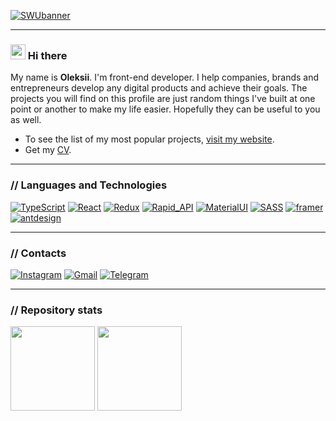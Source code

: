 [![SWUbanner](https://i.ibb.co/QNSRsQg/Frame-11.png)](https://github.com/websharkdev)
___

### <img width="24px" src="https://media.giphy.com/media/ttFzFD9WgfGcVjbk42/giphy.gif"/> Hi there

My name is **Oleksii**. I'm front-end developer. I help companies, brands and entrepreneurs develop any digital products and achieve their goals. The projects you will find on this profile are just random things I've built at one point or another to make my life easier. Hopefully they can be useful to you as well.

- To see the list of my most popular projects, [visit my website](https://webshark-react-portfolio.vercel.app/).
- Get my [CV](https://www.notion.so/CV-d9f17ad32676467f895a71b48974b6ae).

___

### // Languages and Technologies

[![TypeScript](https://img.shields.io/badge/TypeScript-212121?style=for-the-badge&logo=typescript)](https://github.com/websharkdev) [![React](https://img.shields.io/badge/React-212121?style=for-the-badge&logo=react)](https://github.com/websharkdev) [![Redux](https://img.shields.io/badge/Redux-212121?style=for-the-badge&logo=redux)](https://github.com/websharkdev) [![Rapid_API](https://img.shields.io/badge/Rapid_Api-212121?style=for-the-badge&logo=rapid_api)](https://github.com/websharkdev) [![MaterialUI](https://img.shields.io/badge/MaterialUI-212121?style=for-the-badge&logo=mui)](https://github.com/websharkdev) [![SASS](https://img.shields.io/badge/Sass-212121?style=for-the-badge&logo=sass)](https://github.com/websharkdev) [![framer](https://img.shields.io/badge/framer-212121?style=for-the-badge&logo=framer)](https://github.com/websharkdev) [![antdesign](https://img.shields.io/badge/antdesign-212121?style=for-the-badge&logo=antdesign)](https://github.com/websharkdev)
___

### // Contacts

[![Instagram](https://img.shields.io/badge/instagram-262626?style=for-the-badge&logo=instagram)](https://www.instagram.com/webshark.dev/) [![Gmail](https://img.shields.io/badge/gmail-262626?style=for-the-badge&logo=gmail)](mailto:alexey.bortnytskyi@gmail.com) [![Telegram](https://img.shields.io/badge/Telegram-262626?style=for-the-badge&logo=Telegram)](https://www.instagram.com/webshark.dev/)
___

### // Repository stats

<div>
  <img height="135px" src="https://github-readme-stats.vercel.app/api?username=websharkdev&show_icons=true&theme=blood&include_all_commits=true&count_private=true&line_height=21">
  <img height="135px" src="https://github-readme-stats.vercel.app/api/top-langs/?username=websharkdev&theme=blood&layout=compact&langs_count=4">
</div>
